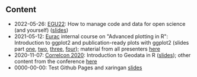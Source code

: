 ## Content

-   2022-05-26: [EGU22](https://www.egu22.eu/): How to manage code and data for open science (and yourself) ([slides](https://mitmat.github.io/slides/2022-05-26-egu/code-data-open-science.html))
-   2021-05-12: [Eurac](https://www.eurac.edu/) internal course on "Advanced plotting in R": Introduction to ggplot2 and publication-ready plots with ggplot2 (slides part  [one](https://mitmat.github.io/slides/2021-05-12-ggplot/ggplot-01-intro.html), [two](https://mitmat.github.io/slides/2021-05-12-ggplot/ggplot-02-extra-packages.html), [three](https://mitmat.github.io/slides/2021-05-12-ggplot/ggplot-03-design-basics.html), [four](https://mitmat.github.io/slides/2021-05-12-ggplot/ggplot-04-publication-ready.html)); material from all presenters [here](https://gitlab.inf.unibz.it/rmeetupbz/plottingr_2021)
-   2020-11-07: [Correlcon 2020](https://correlaid.org/events/2020-11/correlcon/): Introduction to Geodata in R ([slides](https://mitmat.github.io/slides/2020-11-07-correlcon/intro-spatial-r.html)); other content from the conference [here](https://docs.correlaid.org/correlcollection/correlcon/2020)
-   0000-00-00: Test Github Pages and xaringan [slides](https://mitmat.github.io/slides/0000-00-00-test/test-gh)



